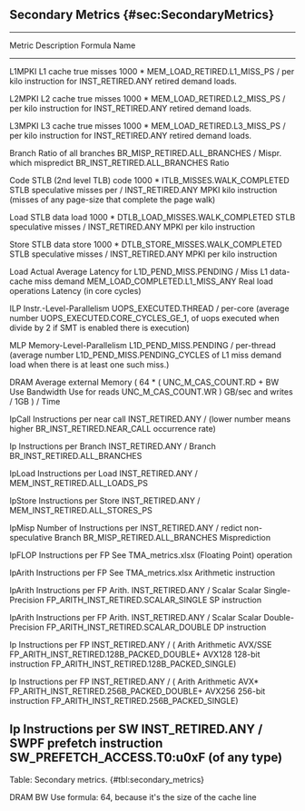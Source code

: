 ## Secondary Metrics {#sec:SecondaryMetrics}

--------------------------------------------------------------------------
Metric  Description                   Formula
Name           
------- -------------------------- ---------------------------------------
L1MPKI  L1 cache true misses       1000 * MEM_LOAD_RETIRED.L1_MISS_PS /
        per kilo instruction for   INST_RETIRED.ANY
        retired demand loads.      

L2MPKI  L2 cache true misses       1000 * MEM_LOAD_RETIRED.L2_MISS_PS /
        per kilo instruction for   INST_RETIRED.ANY
        retired demand loads.      

L3MPKI  L3 cache true misses       1000 * MEM_LOAD_RETIRED.L3_MISS_PS /
        per kilo instruction for   INST_RETIRED.ANY
        retired demand loads.                

Branch  Ratio of all branches      BR_MISP_RETIRED.ALL_BRANCHES / 
Mispr.  which mispredict           BR_INST_RETIRED.ALL_BRANCHES
Ratio  

Code    STLB (2nd level TLB) code  1000 * ITLB_MISSES.WALK_COMPLETED 
STLB    speculative misses per     / INST_RETIRED.ANY
MPKI    kilo instruction (misses 
        of any page-size that 
        complete the page walk)

Load    STLB data load             1000 * DTLB_LOAD_MISSES.WALK_COMPLETED 
STLB    speculative misses         / INST_RETIRED.ANY
MPKI    per kilo instruction

Store   STLB data store            1000 * DTLB_STORE_MISSES.WALK_COMPLETED 
STLB    speculative misses         / INST_RETIRED.ANY
MPKI    per kilo instruction

Load    Actual Average Latency for L1D_PEND_MISS.PENDING / 
Miss    L1 data-cache miss demand  MEM_LOAD_COMPLETED.L1_MISS_ANY
Real    load operations 
Latency (in core cycles)

ILP     Instr.-Level-Parallelism   UOPS_EXECUTED.THREAD / 
        per-core (average number   UOPS_EXECUTED.CORE_CYCLES_GE_1,
        of uops executed when      divide by 2 if SMT is enabled
        there is execution) 

MLP     Memory-Level-Parallelism   L1D_PEND_MISS.PENDING / 
        per-thread (average number L1D_PEND_MISS.PENDING_CYCLES
        of L1 miss demand load 
        when there is at least one
        such miss.)

DRAM    Average external Memory    ( 64 * ( UNC_M_CAS_COUNT.RD + 
BW Use  Bandwidth Use for reads             UNC_M_CAS_COUNT.WR ) 
GB/sec and writes                 / 1GB ) / Time

IpCall  Instructions per near call INST_RETIRED.ANY / 
        (lower number means higher BR_INST_RETIRED.NEAR_CALL
        occurrence rate)

Ip      Instructions per Branch    INST_RETIRED.ANY / 
Branch                             BR_INST_RETIRED.ALL_BRANCHES

IpLoad  Instructions per Load      INST_RETIRED.ANY / 
                                   MEM_INST_RETIRED.ALL_LOADS_PS

IpStore Instructions per Store     INST_RETIRED.ANY / 
                                   MEM_INST_RETIRED.ALL_STORES_PS

IpMisp  Number of Instructions per INST_RETIRED.ANY / 
redict  non-speculative Branch     BR_MISP_RETIRED.ALL_BRANCHES
        Misprediction

IpFLOP  Instructions per FP        See TMA_metrics.xlsx
        (Floating Point) operation 

IpArith Instructions per FP        See TMA_metrics.xlsx
        Arithmetic instruction
                
IpArith Instructions per FP Arith. INST_RETIRED.ANY / 
Scalar  Scalar Single-Precision    FP_ARITH_INST_RETIRED.SCALAR_SINGLE
SP      instruction 

IpArith Instructions per FP Arith. INST_RETIRED.ANY / 
Scalar  Scalar Double-Precision    FP_ARITH_INST_RETIRED.SCALAR_DOUBLE
DP      instruction 

Ip      Instructions per FP        INST_RETIRED.ANY / (
Arith   Arithmetic AVX/SSE         FP_ARITH_INST_RETIRED.128B_PACKED_DOUBLE+
AVX128  128-bit instruction        FP_ARITH_INST_RETIRED.128B_PACKED_SINGLE)

Ip      Instructions per FP        INST_RETIRED.ANY / ( 
Arith   Arithmetic AVX*            FP_ARITH_INST_RETIRED.256B_PACKED_DOUBLE+
AVX256  256-bit instruction        FP_ARITH_INST_RETIRED.256B_PACKED_SINGLE)

Ip      Instructions per SW        INST_RETIRED.ANY / 
SWPF    prefetch instruction       SW_PREFETCH_ACCESS.T0:u0xF
        (of any type)
--------------------------------------------------------------------------

Table: Secondary metrics. {#tbl:secondary_metrics}


DRAM BW Use formula: 64, because it's the size of the cache line
